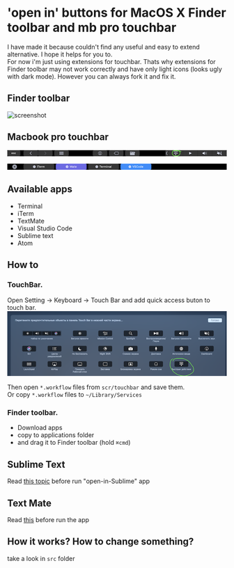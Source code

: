 # 'open in' buttons for MacOS X Finder toolbar and mb pro touchbar

I have made it because couldn't find any useful and easy to extend alternative. I hope it helps for you to.  
For now i'm just using extensions for touchbar. Thats why extensions for Finder toolbar may not work correctly and have only light icons (looks ugly with dark mode). However you can always fork it and fix it.  

## Finder toolbar
![screenshot](src/images/screenshot.png "finder")

## Macbook pro touchbar
![screenshot](src/images/tb.png "tb")
  
![screenshot](src/images/tb-exp.png "tb2")


## Available apps


- Terminal
- iTerm
- TextMate
- Visual Studio Code
- Sublime text
- Atom

## How to
### TouchBar. 
Open Setting -> Keyboard -> Touch Bar and add quick access buton to touch bar.  
![screenshot](src/images/tb-settings.png "tb-settings")
  

Then open `*.workflow` files from `scr/touchbar` and save them.  
Or copy `*.workflow` files to `~/Library/Services`

### Finder toolbar. 
- Download apps
- copy to applications folder
- and drag it to Finder toolbar (hold `⌘cmd`)

## Sublime Text
Read [this topic](https://gist.github.com/artero/1236170 "this topic") before run "open-in-Sublime" app

## Text Mate
Read [this](https://manual.macromates.com/en/using_textmate_from_terminal.html "this") before run the app 


## How it works? How to change something?

take a look in `src` folder
